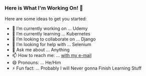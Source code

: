 ### Here is What I'm Working On! 👋

Here are some ideas to get you started:

- 🔭 I’m currently working on ... Udemy
- 🌱 I’m currently learning ... Kubernetes
- 👯 I’m looking to collaborate on ... Django
- 🤔 I’m looking for help with ... Selenium
- 💬 Ask me about ... Anything
- 📫 How to reach me: ... [with my e-mail](mailto:volkantasci@aol.com)
- 😄 Pronouns: ... He/Him
- ⚡ Fun fact: ... Probably I will Never gonna Finish Learning Stuff
